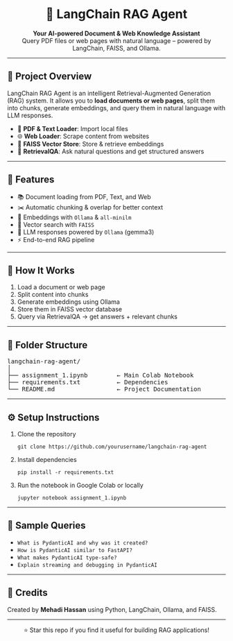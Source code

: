<h1 align="center">🤖 LangChain RAG Agent</h1>

<p align="center">
  <strong>Your AI-powered Document & Web Knowledge Assistant</strong><br>
  Query PDF files or web pages with natural language – powered by LangChain, FAISS, and Ollama.
</p>

<hr>

<h2>📌 Project Overview</h2>

<p>
LangChain RAG Agent is an intelligent Retrieval-Augmented Generation (RAG) system.  
It allows you to <strong>load documents or web pages</strong>, split them into chunks, generate embeddings, and query them in natural language with LLM responses.
</p>

<ul>
  <li>📄 <strong>PDF & Text Loader</strong>: Import local files</li>
  <li>🌐 <strong>Web Loader</strong>: Scrape content from websites</li>
  <li>🔎 <strong>FAISS Vector Store</strong>: Store & retrieve embeddings</li>
  <li>💬 <strong>RetrievalQA</strong>: Ask natural questions and get structured answers</li>
</ul>

<hr>

<h2>🚀 Features</h2>

<ul>
  <li>📚 Document loading from PDF, Text, and Web</li>
  <li>✂️ Automatic chunking & overlap for better context</li>
  <li>🧠 Embeddings with <code>Ollama</code> & <code>all-minilm</code></li>
  <li>🔎 Vector search with <code>FAISS</code></li>
  <li>🤖 LLM responses powered by <code>Ollama</code> (gemma3)</li>
  <li>⚡ End-to-end RAG pipeline</li>
</ul>

<hr>

<h2>🧠 How It Works</h2>

<ol>
  <li>Load a document or web page</li>
  <li>Split content into chunks</li>
  <li>Generate embeddings using Ollama</li>
  <li>Store them in FAISS vector database</li>
  <li>Query via RetrievalQA → get answers + relevant chunks</li>
</ol>

<hr>

<h2>📂 Folder Structure</h2>

<pre>
langchain-rag-agent/
│
├── assignment_1.ipynb        ← Main Colab Notebook
├── requirements.txt          ← Dependencies
└── README.md                 ← Project Documentation
</pre>

<hr>

<h2>⚙️ Setup Instructions</h2>

<ol>
  <li>Clone the repository</li>
  
  <pre><code>git clone https://github.com/yourusername/langchain-rag-agent</code></pre>

  <li>Install dependencies</li>

  <pre><code>pip install -r requirements.txt</code></pre>

  <li>Run the notebook in Google Colab or locally</li>

  <pre><code>jupyter notebook assignment_1.ipynb</code></pre>
</ol>

<hr>

<h2>🧪 Sample Queries</h2>

<ul>
  <li><code>What is PydanticAI and why was it created?</code></li>
  <li><code>How is PydanticAI similar to FastAPI?</code></li>
  <li><code>What makes PydanticAI type-safe?</code></li>
  <li><code>Explain streaming and debugging in PydanticAI</code></li>
</ul>

<hr>

<h2>🙌 Credits</h2>

<p>
Created by <strong>Mehadi Hassan</strong> using Python, LangChain, Ollama, and FAISS.
</p>

<hr>

<p align="center">⭐ Star this repo if you find it useful for building RAG applications!</p>
